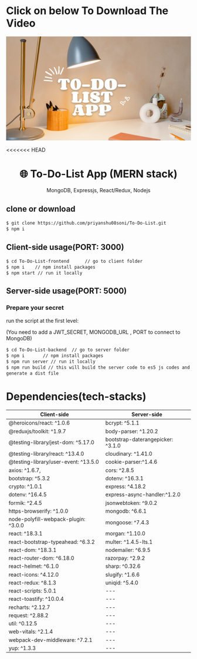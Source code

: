 # Click on below To Download The Video
[![Watch the video](https://raw.githubusercontent.com/priyanshu08soni/To-Do-List/main/to-do-list-thumbnail.png)](https://raw.githubusercontent.com/priyanshu08soni/To-Do-List/main/To-Do-List-video.mp4)

<<<<<<< HEAD
<h1 align="center">
🌐 To-Do-List App (MERN stack) 
</h1>
<p align="center">
MongoDB, Expressjs, React/Redux, Nodejs
</p>

## clone or download
```terminal
$ git clone https://github.com/priyanshu08soni/To-Do-List.git
$ npm i
```


## Client-side usage(PORT: 3000)
```terminal
$ cd To-Do-List-frontend      // go to client folder
$ npm i    // npm install packages
$ npm start // run it locally
```

## Server-side usage(PORT: 5000)

### Prepare your secret

run the script at the first level:

(You need to add a JWT_SECRET, MONGODB_URL , PORT to connect to MongoDB)

```terminal
$ cd To-Do-List-backend  // go to server folder
$ npm i       // npm install packages
$ npm run server // run it locally
$ npm run build // this will build the server code to es5 js codes and generate a dist file
```

# Dependencies(tech-stacks)
Client-side | Server-side
--- | ---
  @heroicons/react: ^1.0.6 | bcrypt: ^5.1.1
  @reduxjs/toolkit: ^1.9.7 | body-parser: ^1.20.2
  @testing-library/jest-dom: ^5.17.0 | bootstrap-daterangepicker: ^3.1.0
  @testing-library/react: ^13.4.0 | cloudinary: ^1.41.0
  @testing-library/user-event: ^13.5.0 | cookie-parser:^1.4.6
  axios: ^1.6.7, | cors: ^2.8.5
  bootstrap: ^5.3.2 | dotenv: ^16.3.1
  crypto: ^1.0.1 | express: ^4.18.2
  dotenv: ^16.4.5 | express-async-handler:^1.2.0
  formik: ^2.4.5 | jsonwebtoken: ^9.0.2
  https-browserify: ^1.0.0 | mongodb: ^6.6.1
  node-polyfill-webpack-plugin: ^3.0.0 | mongoose: ^7.4.3
  react: ^18.3.1 | morgan: ^1.10.0
  react-bootstrap-typeahead: ^6.3.2 | multer: ^1.4.5-lts.1
  react-dom: ^18.3.1 | nodemailer: ^6.9.5
  react-router-dom: ^6.18.0 | razorpay: ^2.9.2
  react-helmet: ^6.1.0 | sharp: ^0.32.6
  react-icons: ^4.12.0 | slugify: ^1.6.6
  react-redux: ^8.1.3 | uniqid: ^5.4.0
  react-scripts: 5.0.1 | ---
  react-toastify: ^10.0.4 | ---
  recharts: ^2.12.7 | ---
  request: ^2.88.2 | ---
  util: ^0.12.5 | ---
  web-vitals: ^2.1.4 | ---
  webpack-dev-middleware: ^7.2.1 | ---
  yup: ^1.3.3 | ---



